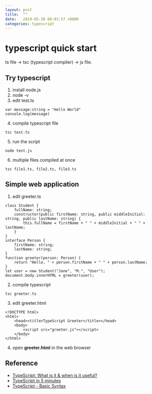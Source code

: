 ```yaml
---
layout: post
title:  ""
date:   2019-05-30 00:01:57 +0800
categories: typescript
---
```

# typescript quick start
ts file -> tsc (typescript compiler) -> js file.
## Try typescript
1. install node.js
2. node -v
3. edit test.ts
```
var message:string = "Hello World" 
console.log(message)
```
4. compile typescript file
```
tsc test.ts
```
5. run the script
```
node test.js
```
6. multiple files compiled at once
```
tsc file1.ts, file2.ts, file3.ts
```

## Simple web application
1. edit greeter.ts
```
class Student {
    fullName: string;
    constructor(public firstName: string, public middleInitial: string, public lastName: string) {
        this.fullName = firstName + " " + middleInitial + " " + lastName;
    }
}
interface Person {
    firstName: string;
    lastName: string;
}
function greeter(person: Person) {
    return "Hello, " + person.firstName + " " + person.lastName;
}
let user = new Student("Jane", "M.", "User");
document.body.innerHTML = greeter(user);
```
2. compile typescript
```
tsc greeter.ts
```
3. edit greeter.html
```
<!DOCTYPE html>
<html>
    <head><title>TypeScript Greeter</title></head>
    <body>
        <script src="greeter.js"></script>
    </body>
</html>
```
4. open **greeter.html** in the web browser

## Reference
* [TypeScript: What is it & when is it useful?](https://medium.com/front-end-weekly/typescript-what-is-it-when-is-it-useful-c4c41b5c4ae7)
* [TypeScript in 5 minutes](https://www.typescriptlang.org/docs/handbook/typescript-in-5-minutes.html)
* [TypeScript - Basic Syntax](https://www.tutorialspoint.com/typescript/typescript_basic_syntax.htm)
